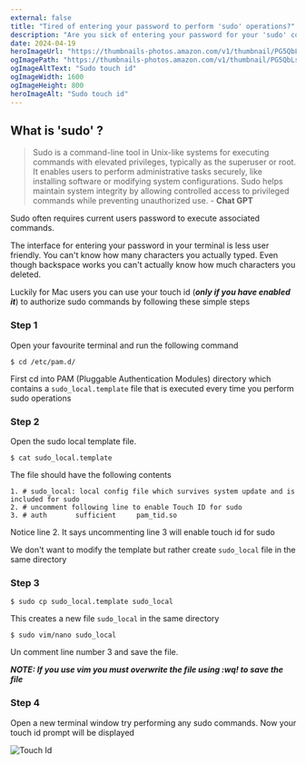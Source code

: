 ```yaml
---
external: false
title: "Tired of entering your password to perform 'sudo' operations?"
description: "Are you sick of entering your password for your 'sudo' commands?. If you are a Mac OS user follow these simple steps to enable touch id for authorizing sudo commands"
date: 2024-04-19
heroImageUrl: "https://thumbnails-photos.amazon.com/v1/thumbnail/PG5QbLsKS_OjHc-MOVKnQA?ownerId=AMUQB0W123TUO&viewBox=1944%2C1400&groupShareToken=EyXVjeFaThq-2vecLWUjGw.RNMq9lKvj4rwNjCOL36q0t"
ogImagePath: "https://thumbnails-photos.amazon.com/v1/thumbnail/PG5QbLsKS_OjHc-MOVKnQA?ownerId=AMUQB0W123TUO&viewBox=1944%2C1400&groupShareToken=EyXVjeFaThq-2vecLWUjGw.RNMq9lKvj4rwNjCOL36q0t"
ogImageAltText: "Sudo touch id"
ogImageWidth: 1600
ogImageHeight: 800
heroImageAlt: "Sudo touch id"
---
```


## What is 'sudo' ?

> Sudo is a command-line tool in Unix-like systems for executing commands with elevated privileges, typically as the superuser or root. It enables users to perform administrative tasks securely, like installing software or modifying system configurations. Sudo helps maintain system integrity by allowing controlled access to privileged commands while preventing unauthorized use. - **Chat GPT**

Sudo often requires current users password to execute associated commands. 


The interface for entering your password in your terminal is less user friendly. You can't know how many characters you actually typed. Even though backspace works you can't actually know how much characters you deleted. 

Luckily for Mac users you can use your touch id (__*only if you have enabled it*__) to authorize sudo commands by following these simple steps

### Step 1
Open your favourite terminal and run the following command

```shell
$ cd /etc/pam.d/
```

First cd into PAM (Pluggable Authentication Modules) directory which contains a `sudo_local.template` file that is executed every time you perform sudo operations

### Step 2

Open the sudo local template file. 
```shell
$ cat sudo_local.template
```
The file should have the following contents
```
1. # sudo_local: local config file which survives system update and is included for sudo
2. # uncomment following line to enable Touch ID for sudo
3. # auth       sufficient     pam_tid.so
```
Notice line 2. It says uncommenting line 3 will enable touch id for sudo 

We don't want to modify the template but rather create `sudo_local` file in the same directory

### Step 3
```shell 
$ sudo cp sudo_local.template sudo_local
```
This creates a new file `sudo_local` in the same directory
```shell 
$ sudo vim/nano sudo_local
```
Un comment line number 3 and save the file. 

__*NOTE: If you use vim you must overwrite the file using :wq! to save the file*__

### Step 4
Open a new terminal window try performing any sudo commands. Now your touch id prompt will be displayed

![Touch Id](https://thumbnails-photos.amazon.com/v1/thumbnail/215pMHrVQVWfRvcYIbrmPQ?viewBox=1396%2C1424&ownerId=AMUQB0W123TUO&groupShareToken=1qYvT-CwS8iVPkIdPPJVrA.rd0RWvLbR6Fa8aeKDii2nD)

